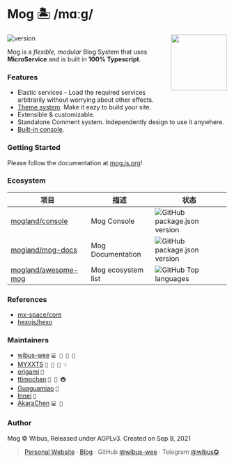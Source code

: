 # Mog 🏝 /mɑːɡ/

<img align="right" src="https://avatars.githubusercontent.com/u/106414194" height="128">

<img src="https://img.shields.io/github/package-json/v/mogland/core\" referrerpolicy="no-referrer" alt="version">

Mog is a _flexible, modular_ Blog System that uses **MicroService** and is built in **100% Typescript**.

### Features

- Elastic services - Load the required services arbitrarily without worrying about other effects.
- [Theme system](https://github.com/mogland/awesome-mog#%E5%89%8D%E7%AB%AF%E4%B8%BB%E9%A2%98). Make it eazy to build your site.
- Extensible & customizable.
- Standalone Comment system. Independently design to use it anywhere.
- [Built-in console](https://mog.js.org/usage/console.html).

### Getting Started

Please follow the documentation at [mog.js.org](https://mog.js.org/)!

### Ecosystem

| 项目                                                          | 描述               | 状态                                                                                                            |
| ------------------------------------------------------------- | ------------------ | --------------------------------------------------------------------------------------------------------------- |
| [mogland/console](https://github.com/mogland/console)         | Mog Console        | ![GitHub package.json version](https://img.shields.io/github/package-json/v/mogland/console?style=flat-square)  |
| [mogland/mog-docs](https://github.com/mogland/mog-docs)       | Mog Documentation  | ![GitHub package.json version](https://img.shields.io/github/package-json/v/mogland/mog-docs?style=flat-square) |
| [mogland/awesome-mog](https://github.com/mogland/awesome-mog) | Mog ecosystem list | ![GitHub Top languages](https://img.shields.io/github/languages/top/mogland/awesome-mog?style=flat-square)      |

### References

- [mx-space/core](https://github.com/mx-space/core)
- [hexojs/hexo](https://github.com/hexojs/hexo)

### Maintainers

- [wibus-wee](https://github.com/wibus-wee) `💻 📖 🚧 👀`
- [MYXXTS](https://github.com/MYXXTS) `🤔 👀 📖 💡`
- [origami](https://github.com/origami) `👀`
- [ttimochan](https://github.com/ttimochan) `👀 🤔 🚇`
- [Guaguamiao](https://github.com/Guaguamiao) `👀`
- [Innei](https://github.com/Innei) `🐛`
- [AkaraChen](https://github.com/AkaraChen) `💻 👀 `

### Author

Mog © Wibus, Released under AGPLv3. Created on Sep 9, 2021

> [Personal Website](http://iucky.cn/) · [Blog](https://blog.iucky.cn/) · GitHub [@wibus-wee](https://github.com/wibus-wee/) · Telegram [@wibus✪](https://t.me/wibus_wee)
